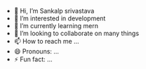 - 👋 Hi, I’m Sankalp srivastava
- 👀 I’m interested in development
- 🌱 I’m currently learning mern
- 💞️ I’m looking to collaborate on many things
- 📫 How to reach me ...
- 😄 Pronouns: ...
- ⚡ Fun fact: ...

<!---
narendrakalp/narendrakalp is a ✨ special ✨ repository because its `README.md` (this file) appears on your GitHub profile.
You can click the Preview link to take a look at your changes.
--->
